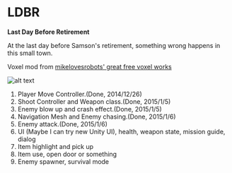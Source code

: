 LDBR
====

**Last Day Before Retirement**

At the last day before Samson's retirement, something wrong happens in this small town.

Voxel mod from [mikelovesrobots' great free voxel works](https://github.com/mikelovesrobots/mmmm)

![alt text](http://106.186.28.188/wordpress/wp-content/uploads/2015/01/屏幕快照-2015-01-06-17.40.08.png)

1. Player Move Controller.(Done, 2014/12/26)
2. Shoot Controller and Weapon class.(Done, 2015/1/5)
3. Enemy blow up and crash effect.(Done, 2015/1/5)
4. Navigation Mesh and Enemy chasing.(Done, 2015/1/6)
5. Enemy attack.(Done, 2015/1/6)
6. UI (Maybe I can try new Unity UI), health, weapon state, mission guide, dialog
7. Item highlight and pick up
8. Item use, open door or something
9. Enemy spawner, survival mode
